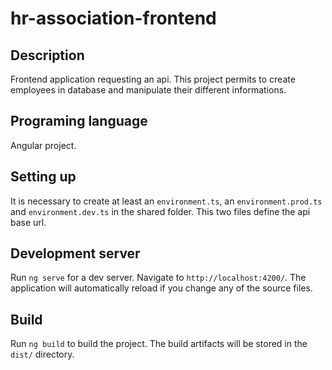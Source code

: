 # hr-association-frontend

## Description

Frontend application requesting an api. This project permits to create employees in database and manipulate their different informations.

## Programing language

Angular project.

## Setting up

It is necessary to create at least an `environment.ts`, an `environment.prod.ts` and `environment.dev.ts` in the shared folder. This two files define the api base url.

## Development server

Run `ng serve` for a dev server. Navigate to `http://localhost:4200/`. The application will automatically reload if you change any of the source files.

## Build

Run `ng build` to build the project. The build artifacts will be stored in the `dist/` directory.
